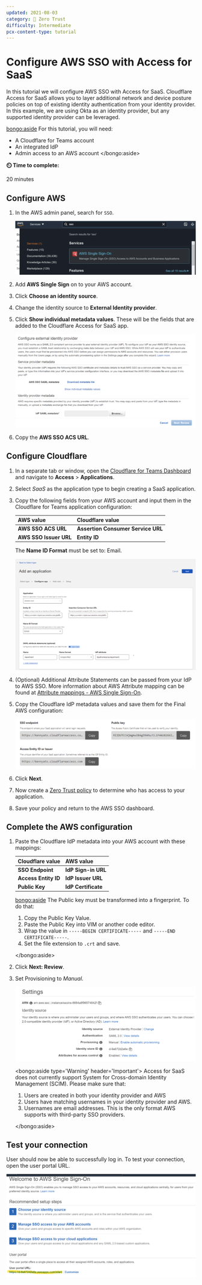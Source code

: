 ```yaml
---
updated: 2021-08-03
category: 🔐 Zero Trust
difficulty: Intermediate
pcx-content-type: tutorial
---
```


# Configure AWS SSO with Access for SaaS

In this tutorial we will configure AWS SSO with Access for SaaS. Cloudflare Access for SaaS allows you to layer additional network and device posture policies on top of existing identity authentication from your identity provider. In this example, we are using Okta as an identity provider, but any supported identity provider can be leveraged.

<bongo:aside>
For this tutorial, you will need:

- A Cloudflare for Teams account
- An integrated IdP
- Admin access to an AWS account
</bongo:aside>

**⏲️ Time to complete:**

20 minutes

## Configure AWS

1. In the AWS admin panel, search for `SSO`.

   ![AWS SSO](../static/zero-trust-security/aws-sso-saas/aws-sso-search.png)

1. Add **AWS Single Sign** on to your AWS account.

1. Click **Choose an identity source**.

1. Change the identity source to **External Identity provider**.

1. Click **Show individual metadata values**. These will be the fields that are added to the Cloudflare Access for SaaS app.

   ![AWS metadata](../static/zero-trust-security/aws-sso-saas/aws-metadata.png)

1. Copy the **AWS SSO ACS URL**.

## Configure Cloudflare

1. In a separate tab or window, open the [Cloudflare for Teams Dashboard](https://dash.teams.cloudflare.com) and navigate to **Access** > **Applications**.

1. Select _SaaS_ as the application type to begin creating a SaaS application.

1. Copy the following fields from your AWS account and input them in the Cloudflare for Teams application configuration:

   | AWS value              | Cloudflare value                   |
   | ---------------------- | ---------------------------------- |
   | **AWS SSO ACS URL**    | **Assertion Consumer Service URL** |
   | **AWS SSO Issuer URL** | **Entity ID**                      |

   The **Name ID Format** must be set to: Email.

   ![AWS application](../static/zero-trust-security/aws-sso-saas/aws-application.png)

1. (Optional) Additional Attribute Statements can be passed from your IdP to AWS SSO. More information about AWS Attribute mapping can be found at [Attribute mappings - AWS Single Sign-On](https://docs.aws.amazon.com/singlesignon/latest/userguide/attributemappingsconcept.html#supportedidpattributes).

1. Copy the Cloudflare IdP metadata values and save them for the Final AWS configuration:

   ![AWS Cloudflare metadata](../static/zero-trust-security/aws-sso-saas/aws-cloudflare-metadata.png)

1. Click **Next**.

1. Now create a [Zero Trust policy](/policies/zero-trust) to determine who has access to your application.

1. Save your policy and return to the AWS SSO dashboard.

## Complete the AWS configuration

1. Paste the Cloudflare IdP metadata into your AWS account with these mappings:

   | Cloudflare value     | AWS value           |
   | -------------------- | ------------------- |
   | **SSO Endpoint**     | **IdP Sign-in URL** |
   | **Access Entity ID** | **IdP Issuer URL**  |
   | **Public Key**       | **IdP Certificate** |

   <bongo:aside>
   The Public key must be transformed into a fingerprint. To do that:

   1. Copy the Public Key Value.
   1. Paste the Public Key into VIM or another code editor.
   1. Wrap the value in `-----BEGIN CERTIFICATE-----` and `-----END CERTIFICATE-----`.
   1. Set the file extension to `.crt` and save.

   </bongo:aside>

1. Click **Next: Review**.

1. Set Provisioning to _Manual_.

   ![AWS settings](../static/zero-trust-security/aws-sso-saas/aws-settings.png)

   <bongo:aside type='Warning' header='Important'>
   Access for SaaS does not currently support System for Cross-domain Identity Management (SCIM). Please make sure that:

   1. Users are created in both your identity provider and AWS
   1. Users have matching usernames in your identity provider and AWS.
   1. Usernames are email addresses. This is the only format AWS supports with third-party SSO providers.

   </bongo:aside>

## Test your connection

User should now be able to successfully log in. To test your connection, open the user portal URL.

![AWS portal](../static/zero-trust-security/aws-sso-saas/aws-portal.png)
